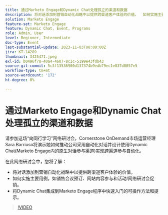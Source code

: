 ```yaml
---
title: 通过Marketo Engage和Dynamic Chat处理孤立的渠道和数据
description: 将对话添加到营销自动化战略中以提供跨渠道客户体验的价值。  如何实施主要用例，如销售会议预订、网站内容参与和活动/网络研讨会促销。  将Dynamic Chat集成到Marketo Engage程序中快速入门的可操作方法和提示。
solution: Marketo Engage
feature-set: Marketo Engage
feature: Dynamic Chat, Event, Programs
role: Admin, User
level: Beginner, Intermediate
doc-type: Event
last-substantial-update: 2023-11-03T00:00:00Z
jira: KT-14289
thumbnail: 3425471.jpeg
exl-id: b0496f78-40a4-4607-8c1c-5199e43fdb43
source-git-commit: 5c3f13536900d137374b9edb79ec1e837d8057e5
workflow-type: tm+mt
source-wordcount: '172'
ht-degree: 0%

---
```


# 通过Marketo Engage和Dynamic Chat处理孤立的渠道和数据

请参加这场“向同行学习”网络研讨会，Cornerstone OnDemand市场运营经理Sara Barriuso将演示她如何推动公司采用自动化对话并设计使用Dynamic Chat(Marketo Engage内的原生对话参与渠道)实现跨渠道参与自动化。

在此网络研讨会中，您将了解：

* 将对话添加到营销自动化战略中以提供跨渠道客户体验的价值。
* 如何实施主要用例，如销售会议预订、网站内容参与和活动/网络研讨会促销。
* 将Dynamic Chat集成到Marketo Engage程序中快速入门的可操作方法和提示。

>[!VIDEO](https://video.tv.adobe.com/v/3425471/?learn=on)
